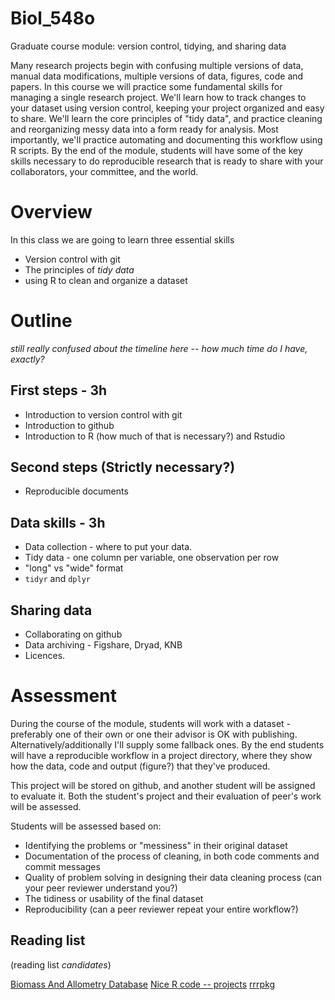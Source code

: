 # Biol_548o
Graduate course module: version control, tidying, and sharing data

Many research projects begin with confusing multiple versions of data, manual data modifications, multiple versions of data, figures, code and papers. In this course we will practice some fundamental skills for managing a single research project. We'll learn how to track changes to your dataset using version control, keeping your project organized and easy to share. We'll learn the core principles of "tidy data", and practice cleaning and reorganizing messy data into a form ready for analysis. Most importantly, we'll practice automating and documenting this workflow using R scripts. By the end of the module, students will have some of the key skills necessary to do reproducible research that is ready to share with your collaborators, your committee, and the world.

# Overview
In this class we are going to learn three essential skills

* Version control with git
* The principles of _tidy data_
* using R to clean and organize a dataset

# Outline

_still really confused about the timeline here -- how much time do I have, exactly?_

## First steps - 3h
* Introduction to version control with git 
* Introduction to github
* Introduction to R (how much of that is necessary?) and Rstudio

## Second steps (Strictly necessary?)
* Reproducible documents

## Data skills - 3h
* Data collection - where to put your data.
* Tidy data - one column per variable, one observation per row
* "long" vs "wide" format
* `tidyr` and `dplyr`

## Sharing data
* Collaborating on github
* Data archiving - Figshare, Dryad, KNB
* Licences.

# Assessment

During the course of the module, students will work with a dataset - preferably one of their own or one their advisor is OK with publishing. Alternatively/additionally I'll supply some fallback ones. By the end students will have a reproducible workflow in a project directory, where they show how the data, code and output (figure?) that they've produced. 

This project will be stored on github, and another student will be assigned to evaluate it. Both the student's project and their evaluation of peer's work will be assessed.

Students will be assessed based on:

* Identifying the problems or "messiness" in their original dataset
* Documentation of the process of cleaning, in both code comments and commit messages
* Quality of problem solving in designing their data cleaning process (can your peer reviewer understand you?)
* The tidiness or usability of the final dataset
* Reproducibility (can a peer reviewer repeat your entire workflow?)

## Reading list
(reading list _candidates_)

[Biomass And Allometry Database](https://ropensci.org/blog/2015/06/03/baad/)
[Nice R code -- projects](http://nicercode.github.io/blog/2013-04-05-projects/)
[rrrpkg](https://github.com/ropensci/rrrpkg)